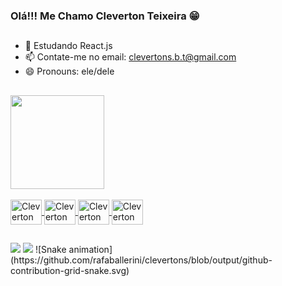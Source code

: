 ### Olá!!! Me Chamo Cleverton Teixeira 😁
##

- 🌱 Estudando React.js
- 📫 Contate-me no email: clevertons.b.t@gmail.com
- 😄 Pronouns: ele/dele
## 

<div>
   <a href="https://github.com/ClevertonS"/>
   <img height="150em" src="https://github-readme-stats.vercel.app/api/top-langs/?username=ClevertonS&layout=compact&langs_count=16&theme=github_dark"/>
</div>

<div style="display": inline_block"/><br/>
  <img align="center" alt="Cleverton Icon Js" height="40" width="50" src="https://cdn.jsdelivr.net/gh/devicons/devicon/icons/javascript/javascript-original.svg">
  <img align="center" alt="Cleverton Icon Js" height="40" width="50" src="https://cdn.jsdelivr.net/gh/devicons/devicon/icons/html5/html5-original.svg">
  <img align="center" alt="Cleverton Icon Js" height="40" width="50" src="https://cdn.jsdelivr.net/gh/devicons/devicon/icons/css3/css3-original.svg">
  <img align="center" alt="Cleverton Icon Js" height="40" width="50" src="https://cdn.jsdelivr.net/gh/devicons/devicon/icons/react/react-original.svg">
<div/>

##																																																														
<div>
	<a href="https://www.linkedin.com/in/cleverton-teixeira-261672209/" target="_blank"><img src="https://img.shields.io/badge/LinkedIn-0077B5?style=for-the-badge&logo=linkedin&logoColor=white" target="_blank"></a>
	<a href="mailto:clevertons.b.t@gmail.com" target="_blank"><img src="https://img.shields.io/badge/Gmail-D14836?style=for-the-badge&logo=gmail&logoColor=white" target="_blank"></a>
	![Snake animation](https://github.com/rafaballerini/clevertons/blob/output/github-contribution-grid-snake.svg)
</div>
	
	
	
	
